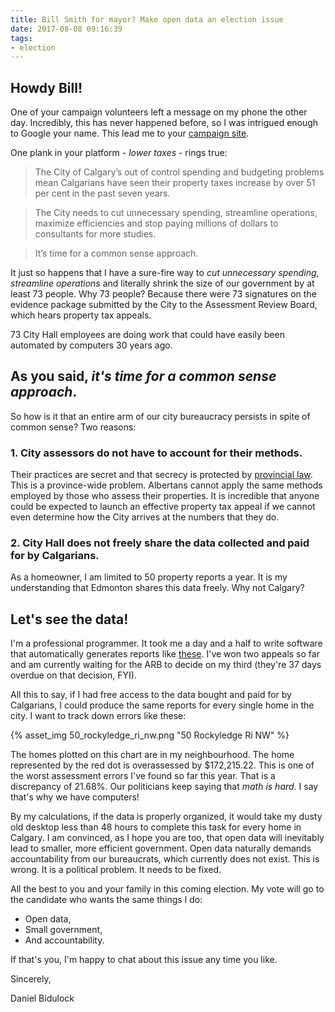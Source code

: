 ```yaml
---
title: Bill Smith for mayor? Make open data an election issue
date: 2017-08-08 09:16:39
tags:
- election
---
```


## Howdy Bill!

One of your campaign volunteers left a message on my phone the other day. Incredibly, this has never happened before, so I was intrigued enough to Google your name. This lead me to your [campaign site](http://www.billsmithformayor.ca/).

One plank in your platform - _lower taxes_ - rings true:

> The City of Calgary’s out of control spending and budgeting problems mean Calgarians have seen their property taxes increase by over 51 per cent in the past seven years.

> The City needs to cut unnecessary spending, streamline operations, maximize efficiencies and stop paying millions of dollars to consultants for more studies.

> It’s time for a common sense approach.

It just so happens that I have a sure-fire way to _cut unnecessary spending_, _streamline operations_ and literally shrink the size of our government by at least 73 people. Why 73 people? Because there were 73 signatures on the evidence package submitted by the City to the Assessment Review Board, which hears property tax appeals.

73 City Hall employees are doing work that could have easily been automated by computers 30 years ago.

## As you said, _it's time for a common sense approach_.

So how is it that an entire arm of our city bureaucracy persists in spite of common sense? Two reasons:

### 1. City assessors do not have to account for their methods.

Their practices are secret and that secrecy is protected by [provincial law](http://www.qp.alberta.ca/documents/Regs/2004_220.pdf). This is a province-wide problem. Albertans cannot apply the same methods employed by those who assess their properties. It is incredible that anyone could be expected to launch an effective property tax appeal if we cannot even determine how the City arrives at the numbers that they do.

### 2. City Hall does not freely share the data collected and paid for by Calgarians.

As a homeowner, I am limited to 50 property reports a year. It is my understanding that Edmonton shares this data freely. Why not Calgary?

## Let's see the data!

I'm a professional programmer. It took me a day and a half to write software that automatically generates reports like [these](/Sample-Report-for-2016/). I've won two appeals so far and am currently waiting for the ARB to decide on my third (they're 37 days overdue on that decision, FYI).

All this to say, if I had free access to the data bought and paid for by Calgarians, I could produce the same reports for every single home in the city. I want to track down errors like these:

{% asset_img 50_rockyledge_ri_nw.png "50 Rockyledge Ri NW" %}

The homes plotted on this chart are in my neighbourhood. The home represented by the red dot is overassessed by $172,215.22. This is one of the worst assessment errors I've found so far this year. That is a discrepancy of 21.68%. Our politicians keep saying that _math is hard_. I say that's why we have computers!

By my calculations, if the data is properly organized, it would take my dusty old desktop less than 48 hours to complete this task for every home in Calgary. I am convinced, as I hope you are too, that open data will inevitably lead to smaller, more efficient government. Open data naturally demands accountability from our bureaucrats, which currently does not exist. This is wrong. It is a political problem. It needs to be fixed.

All the best to you and your family in this coming election. My vote will go to the candidate who wants the same things I do:

- Open data,
- Small government,
- And accountability.

If that's you, I'm happy to chat about this issue any time you like.

Sincerely,

Daniel Bidulock

